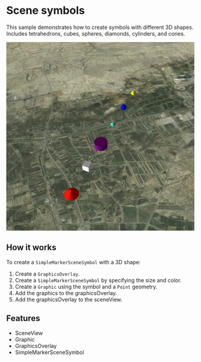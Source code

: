 # Scene symbols

This sample demonstrates how to create symbols with different 3D shapes. Includes tetrahedrons, cubes, spheres, diamonds, cylinders, and cones.

![](screenshot.png)

## How it works

To create a `SimpleMarkerSceneSymbol` with a 3D shape:

1. Create a `GraphicsOverlay`.
2. Create a `SimpleMarkerSceneSymbol` by specifying the size and color.
3. Create a `Graphic` using the symbol and a `Point` geometry.
4. Add the graphics to the graphicsOverlay.
5. Add the graphicsOverlay to the sceneView.

## Features
- SceneView
- Graphic
- GraphicsOverlay
- SimpleMarkerSceneSymbol
